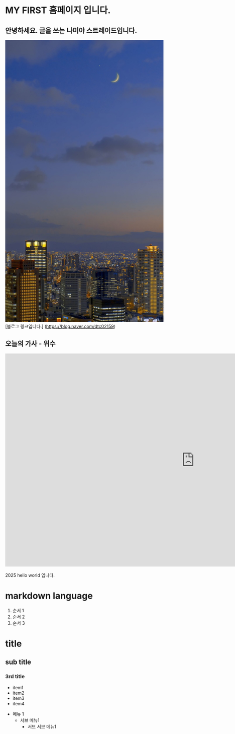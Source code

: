 # MY FIRST 홈페이지 입니다.
## 안녕하세요. 글을 쓰는 나미야 스트레이드입니다.
<img src="CAT.jfif"/> <br>
[블로그 링크입니다.] (https://blog.naver.com/dtc02159)<br>

## 오늘의 가사 - 위수
<iframe width="1204" height="677" src="https://www.youtube.com/embed/Qfcu3Y4ixjI?list=RDQfcu3Y4ixjI" title="[MV] 위수 (WISUE) - 하필이면 사랑이 왜 거기에 있었을까? / Official Music Video" frameborder="0" allow="accelerometer; autoplay; clipboard-write; encrypted-media; gyroscope; picture-in-picture; web-share" referrerpolicy="strict-origin-when-cross-origin" allowfullscreen></iframe>


2025 hello world 입니다.


# markdown language
1. 순서 1
2. 순서 2
3. 순서 3
   
# title
## sub title
### 3rd title

 - item1
 - item2
 - item3
 - item4

* 메뉴 1
  + 서브 메뉴1
    - 서브 서브 메뉴1
